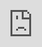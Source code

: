 ```yaml
---
title: "How to Identify Mongoose BMX Bikes"
description: ""
date: 2023-02-27
categories: 
tags: 
thumbnail: https://tse1.mm.bing.net/th?q=How%20To%20Identify%20Mongoose%20Bmx%20Bikes&w=800&h=500&c=1&rs=1
author: "Osgood"
showToc: true
TocOpen: true
draft: false
hidemeta: false
comments: false
disableHLJS: true # to disable highlightjs
disableShare: false
disableHLJS: false
hideSummary: false
searchHidden: true
ShowReadingTime: true
ShowBreadCrumbs: true
ShowPostNavLinks: true
ShowWordCount: true
ShowRssButtonInSectionTermList: true
UseHugoToc: false
ShowShareButtons: true
---
```


<center>
	<img src="https://tse1.mm.bing.net/th?q=How%20To%20Identify%20Mongoose%20Bmx%20Bikes&w=800&h=500&c=1&rs=1" alt="How To Identify Mongoose Bmx Bikes" width="800" height="500" style="display: block; width: 100%; height: auto">
</center>

<p>Mongoose BMX bikes have been around since 1974, when they emerged as the first BMX brand to be established. They have since become one of the most recognizable brands in the world of BMX bikes, with their distinctive look and cutting-edge technology. Mongoose BMX bikes are designed for serious riders who want to perform at the highest level, and they come in a variety of styles and sizes to suit any rider. So, how can you identify a Mongoose BMX bike?</p>

<h2>1. Identify Mongoose by the Logo</h2>

<p>The easiest way to identify a Mongoose BMX bike is by its logo. Mongoose is one of the most recognizable brands in the world of BMX bikes, and their logo is a distinctive black-and-white image of a mongoose. This logo can be found on the handlebars, seat post, and frame of Mongoose BMX bikes.</p>

<h2>2. Look for a “Made in the USA” Label</h2>

<p>Mongoose BMX bikes are proudly made in the United States, and most Mongoose frames and components will have a “Made in the USA” label on them. If you’re looking for a Mongoose BMX bike, be sure to look for the “Made in the USA” label on the frame, handlebars, and other components.</p>

<h2>3. Check for High-Quality Components</h2>

<p>Mongoose BMX bikes are known for their high-quality components, which set them apart from other brands. Mongoose BMX bikes use components such as high-grade aluminum frames, sealed bearing hubs, and sealed bottom brackets. These components are designed to be lightweight and durable, and they can help you perform at your best while riding.</p>

<h2>4. Check for Quality Workmanship</h2>

<p>Mongoose BMX bikes are designed to be ridden hard and put through the wringer. That’s why they’re built with high-quality materials and components, and they’re manufactured with the highest level of craftsmanship. If you’re looking for a Mongoose BMX bike, be sure to check for quality workmanship on the frame, components, and other parts.</p>

<h2>5. Check the Mongoose Website for Serial Numbers</h2>

<p>If you’re trying to identify a specific Mongoose BMX bike, you can check the Mongoose website for serial numbers. Mongoose keeps a database of serial numbers for all of its BMX bikes, so you can easily identify a specific bike by its serial number.</p>

<h2>Frequently Asked Questions</h2>

<h3>1. What is a Mongoose BMX bike?</h3>

<p>A Mongoose BMX bike is a type of bicycle designed for use in extreme sports such as BMX racing and freestyle riding. Mongoose BMX bikes are known for their high-quality components and craftsmanship, and they’re popular among serious riders who want to perform at the highest level.</p>

<h3>2. Where are Mongoose BMX bikes made?</h3>

<p>Mongoose BMX bikes are proudly made in the United States. Most Mongoose BMX bikes will have a “Made in the USA” label on them.</p>

<h3>3. What makes Mongoose BMX bikes different?</h3>

<p>Mongoose BMX bikes are known for their high-quality components and craftsmanship, which set them apart from other brands. They also have a distinctive look and cutting-edge technology, making them popular among serious BMX riders.</p>

<h3>4. How do I identify a Mongoose BMX bike?</h3>

<p>The easiest way to identify a Mongoose BMX bike is by its logo. Mongoose is one of the most recognizable brands in the world of BMX bikes, and their logo is a distinctive black-and-white image of a mongoose. You can also look for a “Made in the USA” label on the frame and other components, as well as check for high-quality components and craftsmanship.</p>

<h3>5. How can I find the serial number of a Mongoose BMX bike?</h3>

<p>If you’re trying to identify a specific Mongoose BMX bike, you can check the Mongoose website for serial numbers. Mongoose keeps a database of serial numbers for all of its BMX bikes, so you can easily identify a specific bike by its serial number.</p>

<h3>6. What is the difference between a Mongoose BMX bike and a regular bike?</h3>

<p>Mongoose BMX bikes are designed specifically for use in extreme sports such as BMX racing and freestyle riding. These bikes are designed with high-quality components and craftsmanship to withstand the rigors of extreme riding, and they’re usually made with lightweight materials to give riders an edge in performance. Regular bikes are designed for casual riding, and they don’t usually have the same level of components and craftsmanship as Mongoose BMX bikes.</p>

<h3>7. Are Mongoose BMX bikes good for beginners?</h3>

<p>Mongoose BMX bikes are designed for serious riders who want to perform at the highest level, so they may not be the best choice for beginners. If you’re a beginner, you may want to consider a less expensive bike that is more suitable for your skill level.</p>

<h3>8. Are Mongoose BMX bikes good for mountain biking?</h3>

<p>Mongoose BMX bikes are designed for extreme sports such as BMX racing and freestyle riding, so they may not be the best choice for mountain biking. If you’re looking for a bike for mountain biking, you may want to consider a mountain bike that is specifically designed for the terrain and conditions of the trails you’re riding.</p>

<h3>9. Do Mongoose BMX bikes come in different sizes?</h3>

<p>Yes, Mongoose BMX bikes come in a variety of sizes to suit any rider. Mongoose BMX bikes are available in 16”, 20”, and 24” sizes, and they also have a range of frames and components to suit any rider’s preferences.</p>

<h3>10. How much does a Mongoose BMX bike cost?</h3>

<p>The cost of a Mongoose BMX bike depends on the model and components. Mongoose BMX bikes range in price from around $200 to $1,000 or more, so be sure to shop around to find the best deal.</p>

<h3>11. Are Mongoose BMX bikes durable?</h3>

<p>Yes, Mongoose BMX bikes are designed to be durable and to withstand the rigors of extreme riding. The components and craftsmanship of Mongoose BMX bikes are high-quality, and they’re built to last.</p> 

<h3>12. Are Mongoose BMX bikes safe?</h3>

<p>Yes, Mongoose BMX bikes are safe when used properly. As with any bike, it’s important to wear a helmet and protective gear when riding a Mongoose BMX bike, and to be aware of your surroundings. </p>

<h3>13. What type of riding is best for a Mongoose BMX bike?</h3>

<p>Mongoose BMX bikes are designed for extreme sports such as BMX racing and freestyle riding. These bikes are made with lightweight materials and high-quality components to give riders an edge in performance, so they’re best suited for these types of activities.</p>

<h3>14. Can I customize my Mongoose BMX bike?</h3>

<p>Yes, you can customize your Mongoose BMX bike in many ways. Mongoose offers a range of frames and components so you can customize your bike to suit your riding style and preferences.</p>

<h3>15. Can I replace components on my Mongoose BMX bike?</h3>

<p>Yes, you can replace components on your Mongoose BMX bike if they become worn or damaged. Mongoose offers a range of replacement components and accessories, so you can find what you need to keep your bike in top condition.</p>

<h3>16. What type of terrain is best for a Mongoose BMX bike?</h3>

<p>Mongoose BMX bikes are designed for use in extreme sports such as BMX racing and freestyle riding, so they’re best suited for flat, smooth terrain. If you’re looking for a bike for off-road riding, you may want to consider a mountain bike instead.</p>  

<h3>17. How often should I maintain my Mongoose BMX bike?</h

<div style="position: relative; padding-bottom: 56.25%; overflow: hidden"><iframe src="https://www.youtube.com/embed/BIj9HQzsKxs" frameborder="0" allow="accelerometer; autoplay; clipboard-write; encrypted-media; gyroscope; picture-in-picture; web-share" allowfullscreen style="position: absolute; top: 0; left: 0; width: 100%; height: 100%;"></iframe>
</div>